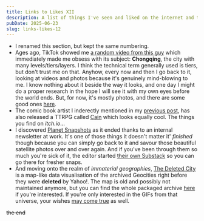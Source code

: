 ```yaml
---
title: Links to Likes XII
description: A list of things I've seen and liked on the internet and try to share regularly.
pubDate: 2025-06-23
slug: links-likes-12
---
```


- I renamed this section, but kept the same numbering.
- Ages ago, TikTok showed me [a random video from this guy](https://youtu.be/TFIyYQ7id1Y) which immediately made me obsess with its subject: **Chongqing**, the city with many levels/tiers/layers. I think the technical term generally used is tiers, but don't trust me on that. Anyhow, every now and then I go back to it, looking at videos and photos because it's genuinely mind-blowing to me. I know nothing about it beside the way it looks, and one day I might do a proper research in the hope I will see it with my own eyes before the world ends. But, for now, it's mostly photos, and there are some good ones [here](https://thetowerinfo.com/chongqing-futuristic-city/).
- The comic book artist I inderectly mentioned in my [previous post](../week-recap-11), has also released a TTRPG called [Cain](https://tombloom.itch.io/cain) which looks equally cool. The things you find on _itch.io_...
- I discovered [Planet Snapshots](https://medium.com/@planetsnapshots) as it ended thanks to an internal newsletter at work. It's one of those things it doesn't matter it' _finished_ though because you can simply go back to it and savour those beautiful satellite photos over and over again. And if you've been through them so much you're sick of it, the editor started [their own Substack](https://substack.com/@ryderkimball) so you can go there for fresher snaps.
- And moving onto the realm of _immaterial geographies_, [The Deleted City](http://deletedcity.net/) is a map-like data visualisation of the archived Geocities right before they were **deleted** by Yahoo!. The map is old and possibly not maintained anymore, but you can find the whole packaged archive [here](https://wiki.archiveteam.org/index.php/GeoCities) if you're interested. If you're only interested in the GIFs from that universe, your wishes [may come true](https://gifcities.org/) as well.

~~the end~~